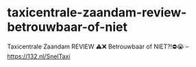 # taxicentrale-zaandam-review-betrouwbaar-of-niet
Taxicentrale Zaandam REVIEW ⚠️❌ Betrouwbaar of NIET?!⛔️😭 – https://132.nl/SnelTaxi
